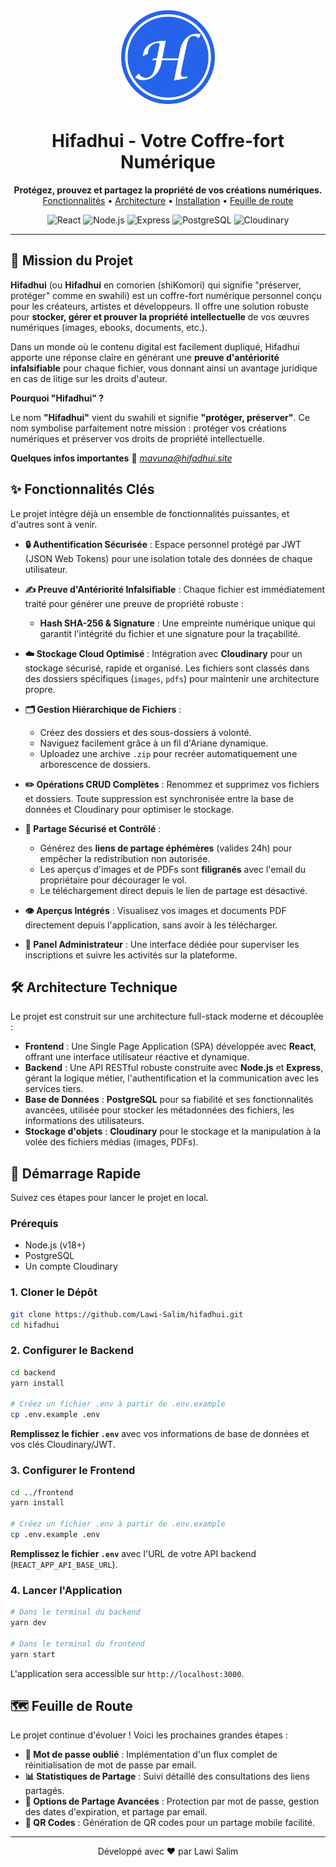 <div align="center">
  <img src="./frontend/public/favicon.png" alt="Hifadhui Logo" width="150"/>
  <h1 align="center">Hifadhui - Votre Coffre-fort Numérique</h1>
  <p align="center">
    <strong>Protégez, prouvez et partagez la propriété de vos créations numériques.</strong>
    <br />
    <a href="#-fonctionnalités-clés">Fonctionnalités</a> •
    <a href="#-architecture-technique">Architecture</a> •
    <a href="#-démarrage-rapide">Installation</a> •
    <a href="#-feuille-de-route">Feuille de route</a>
  </p>

  <p align="center">
    <img src="https://img.shields.io/badge/React-20232A?style=for-the-badge&logo=react&logoColor=61DAFB" alt="React" />
    <img src="https://img.shields.io/badge/Node.js-339933?style=for-the-badge&logo=nodedotjs&logoColor=white" alt="Node.js" />
    <img src="https://img.shields.io/badge/Express.js-000000?style=for-the-badge&logo=express&logoColor=white" alt="Express" />
    <img src="https://img.shields.io/badge/PostgreSQL-316192?style=for-the-badge&logo=postgresql&logoColor=white" alt="PostgreSQL" />
    <img src="https://img.shields.io/badge/Cloudinary-3448C5?style=for-the-badge&logo=cloudinary&logoColor=white" alt="Cloudinary" />
  </p>
</div>

---

## 🎯 Mission du Projet

**Hifadhui** (ou **Hifadhui** en comorien (shiKomori) qui signifie "préserver, protéger" comme en swahili) est un coffre-fort numérique personnel conçu pour les créateurs, artistes et développeurs. Il offre une solution robuste pour **stocker, gérer et prouver la propriété intellectuelle** de vos œuvres numériques (images, ebooks, documents, etc.).

Dans un monde où le contenu digital est facilement dupliqué, Hifadhui apporte une réponse claire en générant une **preuve d'antériorité infalsifiable** pour chaque fichier, vous donnant ainsi un avantage juridique en cas de litige sur les droits d'auteur.

**Pourquoi "Hifadhui" ?**

Le nom **"Hifadhui"** vient du swahili et signifie **"protéger, préserver"**. Ce nom symbolise parfaitement notre mission : protéger vos créations numériques et préserver vos droits de propriété intellectuelle.

**Quelques infos importantes**
  📧 *mavuna@hifadhui.site*

## ✨ Fonctionnalités Clés

Le projet intègre déjà un ensemble de fonctionnalités puissantes, et d'autres sont à venir.

- **🔒 Authentification Sécurisée** : Espace personnel protégé par JWT (JSON Web Tokens) pour une isolation totale des données de chaque utilisateur.

- **✍️ Preuve d'Antériorité Infalsifiable** : Chaque fichier est immédiatement traité pour générer une preuve de propriété robuste :
  - **Hash SHA-256 & Signature** : Une empreinte numérique unique qui garantit l'intégrité du fichier et une signature pour la traçabilité.

- **☁️ Stockage Cloud Optimisé** : Intégration avec **Cloudinary** pour un stockage sécurisé, rapide et organisé. Les fichiers sont classés dans des dossiers spécifiques (`images`, `pdfs`) pour maintenir une architecture propre.

- **🗂️ Gestion Hiérarchique de Fichiers** :
  - Créez des dossiers et des sous-dossiers à volonté.
  - Naviguez facilement grâce à un fil d'Ariane dynamique.
  - Uploadez une archive `.zip` pour recréer automatiquement une arborescence de dossiers.

- **✏️ Opérations CRUD Complètes** : Renommez et supprimez vos fichiers et dossiers. Toute suppression est synchronisée entre la base de données et Cloudinary pour optimiser le stockage.

- **🔗 Partage Sécurisé et Contrôlé** :
  - Générez des **liens de partage éphémères** (valides 24h) pour empêcher la redistribution non autorisée.
  - Les aperçus d'images et de PDFs sont **filigranés** avec l'email du propriétaire pour décourager le vol.
  - Le téléchargement direct depuis le lien de partage est désactivé.

- **👁️ Aperçus Intégrés** : Visualisez vos images et documents PDF directement depuis l'application, sans avoir à les télécharger.

- **👑 Panel Administrateur** : Une interface dédiée pour superviser les inscriptions et suivre les activités sur la plateforme.

## 🛠️ Architecture Technique

Le projet est construit sur une architecture full-stack moderne et découplée :

- **Frontend** : Une Single Page Application (SPA) développée avec **React**, offrant une interface utilisateur réactive et dynamique.
- **Backend** : Une API RESTful robuste construite avec **Node.js** et **Express**, gérant la logique métier, l'authentification et la communication avec les services tiers.
- **Base de Données** : **PostgreSQL** pour sa fiabilité et ses fonctionnalités avancées, utilisée pour stocker les métadonnées des fichiers, les informations des utilisateurs.
- **Stockage d'objets** : **Cloudinary** pour le stockage et la manipulation à la volée des fichiers médias (images, PDFs).

## 🚀 Démarrage Rapide

Suivez ces étapes pour lancer le projet en local.

### Prérequis
- Node.js (v18+)
- PostgreSQL
- Un compte Cloudinary

### 1. Cloner le Dépôt
```bash
git clone https://github.com/Lawi-Salim/hifadhui.git
cd hifadhui
```

### 2. Configurer le Backend
```bash
cd backend
yarn install

# Créez un fichier .env à partir de .env.example
cp .env.example .env
```
**Remplissez le fichier `.env`** avec vos informations de base de données et vos clés Cloudinary/JWT.

### 3. Configurer le Frontend
```bash
cd ../frontend
yarn install

# Créez un fichier .env à partir de .env.example
cp .env.example .env
```
**Remplissez le fichier `.env`** avec l'URL de votre API backend (`REACT_APP_API_BASE_URL`).

### 4. Lancer l'Application
```bash
# Dans le terminal du backend
yarn dev

# Dans le terminal du frontend
yarn start
```
L'application sera accessible sur `http://localhost:3000`.

## 🗺️ Feuille de Route

Le projet continue d'évoluer ! Voici les prochaines grandes étapes :

- **🔄 Mot de passe oublié** : Implémentation d'un flux complet de réinitialisation de mot de passe par email.
- **📊 Statistiques de Partage** : Suivi détaillé des consultations des liens partagés.
- **🔐 Options de Partage Avancées** : Protection par mot de passe, gestion des dates d'expiration, et partage par email.
- **📱 QR Codes** : Génération de QR codes pour un partage mobile facilité.

---

<p align="center">Développé avec ❤️ par Lawi Salim</p>
